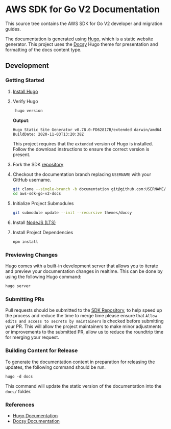 # AWS SDK for Go V2 Documentation

This source tree contains the AWS SDK for Go V2 developer and migration guides.

The documentation is generated using [Hugo](https://gohugo.io/), which is a static website generator. This project uses
the [Docsy](https://www.docsy.dev/) Hugo theme for presentation and formatting of the docs content type.

## Development

### Getting Started

1. [Install Hugo](https://gohugo.io/getting-started/installing)
1. Verify Hugo
   ```bash
    hugo version
    ```
   **Output**:
   ```
   Hugo Static Site Generator v0.78.0-FD62817B/extended darwin/amd64 BuildDate: 2020-11-03T13:20:38Z
   ```

   This project requires that the `extended` version of Hugo is installed. Follow the download instructions to ensure
   the correct version is present.
1. Fork the SDK [repository](https://github.com/aws/aws-sdk-go-v2)
1. Checkout the documentation branch replacing `USERNAME` with your GitHub username.
   ```bash
   git clone --single-branch -b documentation git@github.com:USERNAME/aws-sdk-go-v2.git aws-sdk-go-v2-docs
   cd aws-sdk-go-v2-docs
   ```
1. Initialize Project Submodules
   ```bash
   git submodule update --init --recursive themes/docsy
   ```
1. Install [NodeJS (LTS)](https://nodejs.org/en/)
1. Install Project Dependencies
   ```bash
   npm install
   ```

### Previewing Changes

Hugo comes with a built-in development server that allows you to iterate and preview your documentation changes in
realtime. This can be done by using the following Hugo command:

```bash
hugo server
```

### Submitting PRs
Pull requests should be submitted to the [SDK Repository](sdkrepo), to help speed up the process and reduce the time
to merge time please ensure that `Allow edits and access to secrets by maintainers` is checked before submitting your PR.
This will allow the project maintainers to make minor adjustments or improvements to the submitted PR, allow us to reduce the
roundtrip time for merging your request.

### Building Content for Release
To generate the documentation content in preparation for releasing the updates, the following command should be run.
```
hugo -d docs
```
This command will update the static version of the documentation into the `docs/` folder.

### References
* [Hugo Documentation](https://gohugo.io/documentation/)
* [Docsy Documentation](https://www.docsy.dev/docs/)

[sdkrepo]: https://github.com/aws/aws-sdk-go-v2
